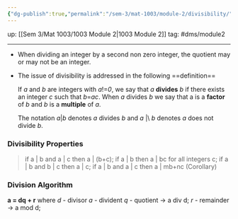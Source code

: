 ```yaml
---
{"dg-publish":true,"permalink":"/sem-3/mat-1003/module-2/divisibility/"}
---
```


up: [[Sem 3/Mat 1003/1003 Module 2|1003 Module 2]]
tag: #dms/module2 

---

- When dividing an integer by a second non zero integer, the quotient may or may not be an integer.
- The issue of divisibility is addressed in the following ==definition==

	If *a* and *b*  are integers with *a*!=*0*, we say that *a* **divides** *b* if there exists an integer *c* such that *b*=*ac*. When *a* divides *b* we say that a is a **factor** of *b* and *b* is a **multiple** of *a*.

	The notation *a*|*b* denotes *a* divides *b* and *a* |\ *b* denotes *a* does not divide *b*.

### Divisibility Properties
> if a | b and a | c then a | (b+c);
> if a | b then a | bc for all integers c;
> if a | b and b | c then a | c;
> if a | b and a | c then a | mb+nc (Corollary)

### Division Algorithm

**a = dq + r**
where 
*d* - divisor
*a* - divident
*q* - quotient -> a div d;
*r* - remainder -> a mod d;